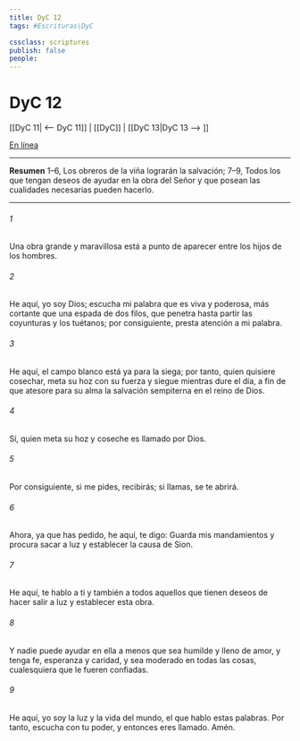 ```yaml
---
title: DyC 12
tags: #Escrituras\DyC

cssclass: scriptures
publish: false
people:
---
```


# DyC 12
[[DyC 11| <-- DyC 11]] | [[DyC]] | [[DyC 13|DyC 13 --> ]]

[En línea](https://churchofjesuschrist.org/study/scriptures/dc-testament/dc/12?lang=spa)

---
__Resumen__
1–6, Los obreros de la viña lograrán la salvación; 7–9, Todos los que tengan deseos de ayudar en la obra del Señor y que posean las cualidades necesarias pueden hacerlo.

---
###### 1 
Una obra grande y maravillosa está a punto de aparecer entre los hijos de los hombres.

###### 2 
He aquí, yo soy Dios; escucha mi palabra que es viva y poderosa, más cortante que una espada de dos filos, que penetra hasta partir las coyunturas y los tuétanos; por consiguiente, presta atención a mi palabra.

###### 3 
He aquí, el campo blanco está ya para la siega; por tanto, quien quisiere cosechar, meta su hoz con su fuerza y siegue mientras dure el día, a fin de que atesore para su alma la salvación sempiterna en el reino de Dios.

###### 4 
Sí, quien meta su hoz y coseche es llamado por Dios.

###### 5 
Por consiguiente, si me pides, recibirás; si llamas, se te abrirá.

###### 6 
Ahora, ya que has pedido, he aquí, te digo: Guarda mis mandamientos y procura sacar a luz y establecer la causa de Sion.

###### 7 
He aquí, te hablo a ti y también a todos aquellos que tienen deseos de hacer salir a luz y establecer esta obra.

###### 8 
Y nadie puede ayudar en ella a menos que sea humilde y lleno de amor, y tenga fe, esperanza y caridad, y sea moderado en todas las cosas, cualesquiera que le fueren confiadas.

###### 9 
He aquí, yo soy la luz y la vida del mundo, el que hablo estas palabras. Por tanto, escucha con tu poder, y entonces eres llamado. Amén.

